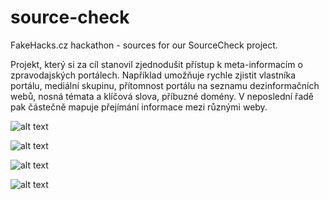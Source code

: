 # source-check
FakeHacks.cz hackathon - sources for our SourceCheck project.

Projekt, který si za cíl stanovil zjednodušit přístup k meta-informacím o zpravodajských portálech. Například umožňuje rychle zjistit vlastníka portálu, mediální skupinu, přítomnost portálu na seznamu dezinformačních webů, nosná témata a klíčová slova, příbuzné domény. V neposlední řadě pak částečně mapuje přejímání informace mezi různými weby.

![alt text](https://i.imgur.com/z2N4WbT.png?raw=true)

![alt text](https://i.imgur.com/sQ1NdKP.png?raw=true)

![alt text](https://i.imgur.com/LJ8A5ta.png?raw=true)

![alt text](https://i.imgur.com/iAUyHKT.png?raw=true)
